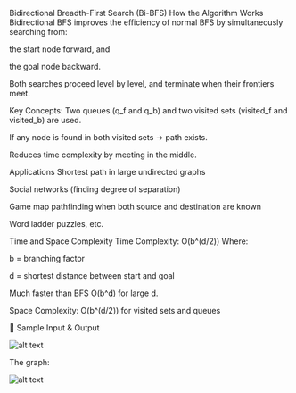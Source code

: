 Bidirectional Breadth-First Search (Bi-BFS)
 How the Algorithm Works
Bidirectional BFS improves the efficiency of normal BFS by simultaneously searching from:

the start node forward, and

the goal node backward.

Both searches proceed level by level, and terminate when their frontiers meet.

Key Concepts:
Two queues (q_f and q_b) and two visited sets (visited_f and visited_b) are used.

If any node is found in both visited sets → path exists.

Reduces time complexity by meeting in the middle.

 Applications
Shortest path in large undirected graphs

Social networks (finding degree of separation)

Game map pathfinding when both source and destination are known

Word ladder puzzles, etc.

Time and Space Complexity
Time Complexity:
O(b^(d/2))
Where:

b = branching factor

d = shortest distance between start and goal

Much faster than BFS O(b^d) for large d.

Space Complexity:
O(b^(d/2)) for visited sets and queues


🧪 Sample Input & Output



![alt text](images/image.png)


The graph:


![alt text](images/bidrec.png)
